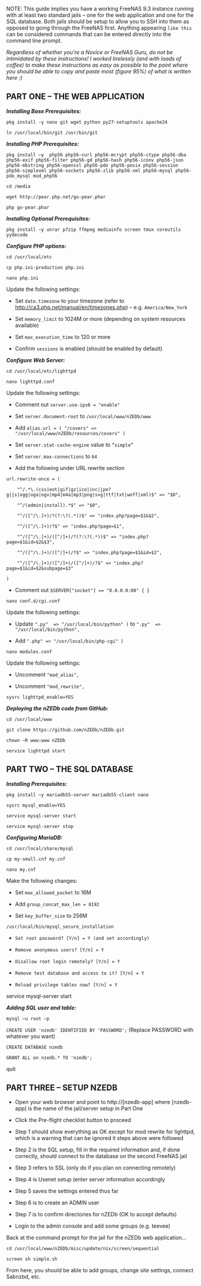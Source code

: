NOTE: This guide implies you have a working FreeNAS 9.3 instance running with at least two standard jails – one for the web application and one for the SQL database. Both jails should be setup to allow you to SSH into them as opposed to going through the FreeNAS first. Anything appearing `like this` can be considered commands that can be entered directly into the command line prompt.

_Regardless of whether you're a Novice or FreeNAS Guru, do not be intimidated by these instructions! I worked tirelessly (and with loads of coffee) to make these instructions as easy as possible to the point where you should be able to copy and paste most (figure 95%) of what is written here :)_

## PART ONE – THE WEB APPLICATION

**_Installing Base Prerequisites:_**

`pkg install -y nano git wget python py27-setuptools apache24`

`ln /usr/local/bin/git /usr/bin/git`

**_Installing PHP Prerequisites:_**

`pkg install –y  php56 php56-curl php56-mcrypt php56-ctype php56-dba php56-exif php56-filter php56-gd php56-hash php56-iconv php56-json php56-mbstring php56-openssl php56-pdo php56-posix php56-session php56-simplexml php56-sockets php56-zlib php56-xml php56-mysql php56-pdo_mysql mod_php56`

`cd /media`

`wget http://pear.php.net/go-pear.phar`

`php go-pear.phar`

**_Installing Optional Prerequisites:_**

`pkg install –y unrar p7zip ffmpeg mediainfo screen tmux coreutils yydecode`

**_Configure PHP options:_**

`cd /usr/local/etc`

`cp php.ini-production php.ini`

`nano php.ini`

Update the following settings:

* Set `date.timezone` to your timezone (refer to http://ca3.php.net/manual/en/timezones.php) – e.g. `America/New_York`

* Set `memory_limit` to 1024M or more (depending on system resources available)

* Set `max_execution_time` to 120 or more

* Confirm `sessions` is enabled (should be enabled by default)

**_Configure Web Server:_**

`cd /usr/local/etc/lighttpd`

`nano lighttpd.conf`

Update the following settings:

* Comment out `server.use-ipv6 = "enable"`

* Set `server.document-root` to `/usr/local/www/nZEDb/www`

* Add `alias.url = ( "/covers" => "/usr/local/www/nZEDb/resources/covers" )`

* Set `server.stat-cache-engine` value to `“simple”`

* Set `server.max-connections` to `64`

* Add the following under URL rewrite section

`url.rewrite-once = (`

        "^/.*\.(css|eot|gif|gz|ico|inc|jpe?g|js|ogg|oga|ogv|mp4|m4a|mp3|png|svg|ttf|txt|woff|xml)$" => "$0",

        "^/(admin|install).*$" => "$0",

        "^/([^/\.]+)/?(?:\?(.*))$" => "index.php?page=$1&$2",

        "^/([^/\.]+)/?$" => "index.php?page=$1",

        "^/([^/\.]+)/([^/]+)/?(?:\?(.*))$" => "index.php?page=$1&id=$2&$3",

        "^/([^/\.]+)/([^/]+)/?$" => "index.php?page=$1&id=$2",

        "^/([^/\.]+)/([^/]+)/([^/]+)/?$" => "index.php?page=$1&id=$2&subpage=$3"

`)`

* Comment out `$SERVER["socket"] == "0.0.0.0:80" { }`

`nano conf.d/cgi.conf`

Update the following settings:

* Update `".py"  => "/usr/local/bin/python" )` to `".py"  => "/usr/local/bin/python",`

* Add `".php" => "/usr/local/bin/php-cgi" )`

`nano modules.conf`

Update the following settings:

* Uncomment `"mod_alias",`

* Uncomment `"mod_rewrite",`

`sysrc lighttpd_enable=YES`

_**Deploying the nZEDb code from GitHub:**_

`cd /usr/local/www`

`git clone https://github.com/nZEDb/nZEDb.git`

`chown –R www:www nZEDb`

`service lighttpd start`

## PART TWO – THE SQL DATABASE

**_Installing Prerequisites:_**

`pkg install –y mariadb55-server mariadb55-client nano`

`sysrc mysql_enable=YES`

`service mysql-server start`

`service mysql-server stop`

**_Configuring MariaDB:_**

`cd /usr/local/share/mysql`

`cp my-small.cnf my.cnf`

`nano my.cnf`

Make the following changes:

* Set `max_allowed_packet` to 16M

* Add `group_concat_max_len = 8192`

* Set `key_buffer_size` to 256M

`/usr/local/bin/mysql_secure_installation`

* `Set root password? [Y/n] = Y (and set accordingly)`

* `Remove anonymous users? [Y/n] = Y`

* `Disallow root login remotely? [Y/n] = Y`

* `Remove test database and access to it? [Y/n] = Y`

* `Reload privilege tables now? [Y/n] = Y`

service mysql-server start

**_Adding SQL user and table:_**

`mysql –u root –p`

`CREATE USER 'nzedb' IDENTIFIED BY 'PASSWORD';` (Replace PASSWORD with whatever you want)

`CREATE DATABASE nzedb`

`GRANT ALL on nzedb.* TO 'nzedb';`

quit

## PART THREE – SETUP NZEDB

* Open your web browser and point to http://[nzedb-app] where [nzedb-app] is the name of the jail/server setup in Part One

* Click the Pre-flight checklist button to proceed

* Step 1 should show everything as OK except for mod rewrite for lighttpd, which is a warning that can be ignored it steps above were followed

* Step 2 is the SQL setup, fill in the required information and, if done correctly, should connect to the database on the second FreeNAS jail

* Step 3 refers to SSL (only do if you plan on connecting remotely)

* Step 4 is Usenet setup (enter server information accordingly

* Step 5 saves the settings entered thus far

* Step 6 is to create an ADMIN user

* Step 7 is to confirm directories for nZEDb (OK to accept defaults)

* Login to the admin console and add some groups (e.g. teevee)

Back at the command prompt for the jail for the nZEDb web application…

`cd /usr/local/www/nZEDb/misc/update/nix/screen/sequential`

`screen sh simple.sh`

From here, you should be able to add groups, change site settings, connect Sabnzbd, etc.